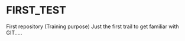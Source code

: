 FIRST_TEST
==========

First repository (Training purpose)
Just the first trail to get familiar with GIT.....

